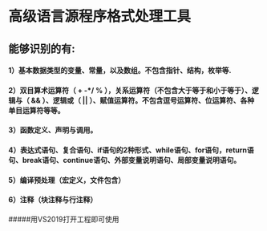 # 高级语言源程序格式处理工具
## 能够识别的有:
#### 1）基本数据类型的变量、常量，以及数组。不包含指针、结构，枚举等.
#### 2）双目算术运算符（ + -*/ % ），关系运算符（不包含大于等于和小于等于）、逻辑与（ && ）、逻辑或（ || ）、赋值运算符。不包含逗号运算符、位运算符、各种单目运算符等等。
#### 3）函数定义、声明与调用。
#### 4）表达式语句、复合语句、if语句的2种形式、while语句、for语句，return语句、break语句、continue语句、外部变量说明语句、局部变量说明语句。
#### 5）编译预处理（宏定义，文件包含）
#### 6）注释（块注释与行注释）

#####用VS2019打开工程即可使用
